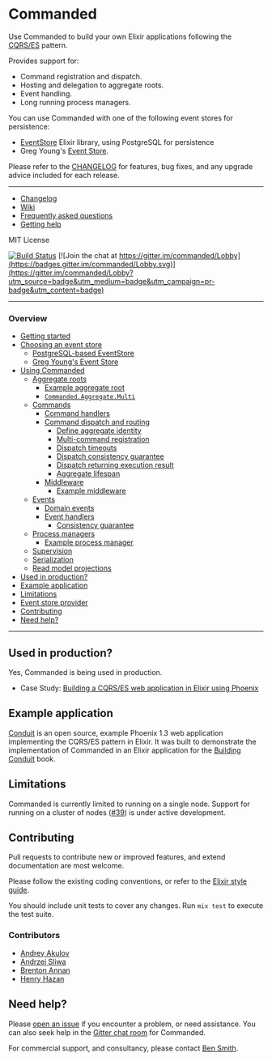 # Commanded

Use Commanded to build your own Elixir applications following the [CQRS/ES](http://cqrs.nu/Faq) pattern.

Provides support for:

- Command registration and dispatch.
- Hosting and delegation to aggregate roots.
- Event handling.
- Long running process managers.

You can use Commanded with one of the following event stores for persistence:

- [EventStore](https://github.com/slashdotdash/eventstore) Elixir library, using PostgreSQL for persistence
- Greg Young's [Event Store](https://geteventstore.com/).

Please refer to the [CHANGELOG](CHANGELOG.md) for features, bug fixes, and any upgrade advice included for each release.

---

- [Changelog](CHANGELOG.md)
- [Wiki](https://github.com/slashdotdash/commanded/wiki)
- [Frequently asked questions](https://github.com/slashdotdash/commanded/wiki/FAQ)
- [Getting help](https://github.com/slashdotdash/commanded/wiki/Getting-help)

MIT License

[![Build Status](https://travis-ci.org/slashdotdash/commanded.svg?branch=master)](https://travis-ci.org/slashdotdash/commanded) [![Join the chat at https://gitter.im/commanded/Lobby](https://badges.gitter.im/commanded/Lobby.svg)](https://gitter.im/commanded/Lobby?utm_source=badge&utm_medium=badge&utm_campaign=pr-badge&utm_content=badge)

---

### Overview

- [Getting started](guides/Getting%20Started.md)
- [Choosing an event store](guides/Choosing%20an%20Event%20Store.md)
  - [PostgreSQL-based EventStore](guides/Choosing%20an%20Event%20Store.md#postgresql-based-elixir-eventstore)
  - [Greg Young's Event Store](guides/Choosing%20an%20Event%20Store.md#greg-youngs-event-store)
- [Using Commanded](guides/Usage.md)
  - [Aggregate roots](guides/Aggregate%20Roots.md)
    - [Example aggregate root](guides/Aggregate%20Roots.md#example-aggregate-root)
    - [`Commanded.Aggregate.Multi`](guides/Aggregate%20Roots.md#using-commandedaggregatemulti-to-return-multiple-events)
  - [Commands](guides/Commands.md)
    - [Command handlers](guides/Commands.md#command-handlers)
    - [Command dispatch and routing](guides/Commands.md#command-dispatch-and-routing)
      - [Define aggregate identity](guides/Commands.md#define-aggregate-identity)
      - [Multi-command registration](guides/Commands.md#multi-command-registration)
      - [Dispatch timeouts](guides/Commands.md#timeouts)
      - [Dispatch consistency guarantee](guides/Commands.md#command-dispatch-consistency-guarantee)
      - [Dispatch returning execution result](guides/Commands.md#dispatch-returning-execution-result)
      - [Aggregate lifespan](guides/Commands.md#aggregate-lifespan)
    - [Middleware](guides/Commands.md#middleware)
      - [Example middleware](guides/Commands.md#example-middleware)
  - [Events](guides/Events.md)
    - [Domain events](guides/Events.md#domain-events)
    - [Event handlers](guides/Events.md#event-handlers)
      - [Consistency guarantee](guides/Events.md#consistency-guarantee)
  - [Process managers](guides/Process%20Managers.md)
    - [Example process manager](guides/Process%20Managers.md#example-process-manager)
  - [Supervision](guides/Supervision.md)
  - [Serialization](guides/Serialization.md)
  - [Read model projections](guides/Read%20Model%20Projections.md)
- [Used in production?](#used-in-production)
- [Example application](#example-application)
- [Limitations](#limitations)
- [Event store provider](guides/Choosing%20an%20Event%20Store.md#writing-your-own-event-store-provider)
- [Contributing](#contributing)
- [Need help?](#need-help)

---

## Used in production?

Yes, Commanded is being used in production.

- Case Study: [Building a CQRS/ES web application in Elixir using Phoenix](https://10consulting.com/2017/01/04/building-a-cqrs-web-application-in-elixir-using-phoenix/)

## Example application

[Conduit](https://github.com/slashdotdash/conduit) is an open source, example Phoenix 1.3 web application implementing the CQRS/ES pattern in Elixir. It was built to demonstrate the implementation of Commanded in an Elixir application for the [Building Conduit](https://leanpub.com/buildingconduit) book.

## Limitations

Commanded is currently limited to running on a single node. Support for running on a cluster of nodes ([#39](https://github.com/slashdotdash/commanded/issues/39)) is under active development.

## Contributing

Pull requests to contribute new or improved features, and extend documentation are most welcome.

Please follow the existing coding conventions, or refer to the [Elixir style guide](https://github.com/niftyn8/elixir_style_guide).

You should include unit tests to cover any changes. Run `mix test` to execute the test suite.

### Contributors

- [Andrey Akulov](https://github.com/astery)
- [Andrzej Sliwa](https://github.com/andrzejsliwa)
- [Brenton Annan](https://github.com/brentonannan)
- [Henry Hazan](https://github.com/henry-hz)

## Need help?

Please [open an issue](https://github.com/slashdotdash/commanded/issues) if you encounter a problem, or need assistance. You can also seek help in the [Gitter chat room](https://gitter.im/commanded/Lobby) for Commanded.

For commercial support, and consultancy, please contact [Ben Smith](mailto:ben@10consulting.com).
